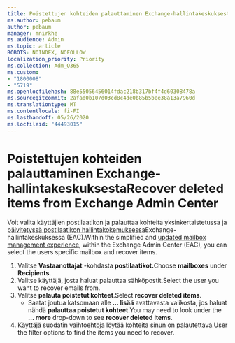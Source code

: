 ```yaml
---
title: Poistettujen kohteiden palauttaminen Exchange-hallintakeskuksesta
ms.author: pebaum
author: pebaum
manager: mnirkhe
ms.audience: Admin
ms.topic: article
ROBOTS: NOINDEX, NOFOLLOW
localization_priority: Priority
ms.collection: Adm_O365
ms.custom:
- "1800008"
- "5719"
ms.openlocfilehash: 88e55056456014fdac218b317bf4f4d60308478a
ms.sourcegitcommit: 2afad0b107d03cd8c4de0b85b5bee38a13a7960d
ms.translationtype: MT
ms.contentlocale: fi-FI
ms.lasthandoff: 05/26/2020
ms.locfileid: "44493015"
---
```

# <a name="recover-deleted-items-from-exchange-admin-center"></a><span data-ttu-id="e1b22-102">Poistettujen kohteiden palauttaminen Exchange-hallintakeskuksesta</span><span class="sxs-lookup"><span data-stu-id="e1b22-102">Recover deleted items from Exchange Admin Center</span></span>

<span data-ttu-id="e1b22-103">Voit valita käyttäjien postilaatikon ja palauttaa kohteita yksinkertaistetussa ja [päivitetyssä postilaatikon hallintakokemuksessa](https://admin.exchange.microsoft.com/#/mailboxes)Exchange-hallintakeskuksessa (EAC).</span><span class="sxs-lookup"><span data-stu-id="e1b22-103">Within the simplified and [updated mailbox management experience](https://admin.exchange.microsoft.com/#/mailboxes), within the Exchange Admin Center (EAC), you can select the users specific mailbox and recover items.</span></span>

1. <span data-ttu-id="e1b22-104">Valitse **Vastaanottajat** -kohdasta **postilaatikot.**</span><span class="sxs-lookup"><span data-stu-id="e1b22-104">Choose **mailboxes** under **Recipients**.</span></span>
2. <span data-ttu-id="e1b22-105">Valitse käyttäjä, josta haluat palauttaa sähköpostit.</span><span class="sxs-lookup"><span data-stu-id="e1b22-105">Select the user you want to recover emails from.</span></span>
3. <span data-ttu-id="e1b22-106">Valitse **palauta poistetut kohteet**.</span><span class="sxs-lookup"><span data-stu-id="e1b22-106">Select **recover deleted items**.</span></span>
    - <span data-ttu-id="e1b22-107">Saatat joutua katsomaan alle **... lisää** avattavasta valikosta, jos haluat nähdä **palauttaa poistetut kohteet**.</span><span class="sxs-lookup"><span data-stu-id="e1b22-107">You may need to look under the **… more** drop-down to see **recover deleted items**.</span></span>
4. <span data-ttu-id="e1b22-108">Käyttäjä suodatin vaihtoehtoja löytää kohteita sinun on palautettava.</span><span class="sxs-lookup"><span data-stu-id="e1b22-108">User the filter options to find the items you need to recover.</span></span>
